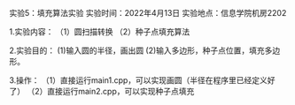 实验5：填充算法实验
实验时间：2022年4月13日
实验地点：信息学院机房2202

1.实验内容：
（1）圆扫描转换
（2）种子点填充算法

2.实验目的：
(1)输入圆的半径，画出圆
(2)输入多边形，种子点位置，填充多边形。

3.操作：
（1）直接运行main1.cpp，可以实现画圆（半径在程序里已经定义好了）
（2）直接运行main2.cpp，可以实现种子点填充

